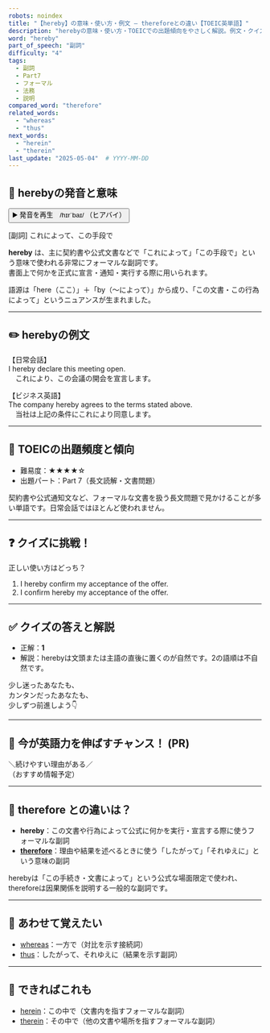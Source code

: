 ```yaml
---
robots: noindex
title: "【hereby】の意味・使い方・例文 ― thereforeとの違い【TOEIC英単語】"
description: "herebyの意味・使い方・TOEICでの出題傾向をやさしく解説。例文・クイズ付きでthereforeとの違いもわかりやすく学べます。"
word: "hereby"
part_of_speech: "副詞"
difficulty: "4"
tags:
  - 副詞
  - Part7
  - フォーマル
  - 法務
  - 説明
compared_word: "therefore"
related_words:
  - "whereas"
  - "thus"
next_words:
  - "herein"
  - "therein"
last_update: "2025-05-04"  # YYYY-MM-DD
---
```


## 🔰 herebyの発音と意味

<button class="play-audio" onclick="playTTS('hereby')">
  <span class="play-audio-main">
    ▶️ 発音を再生　/hɪrˈbaɪ/
  </span>
  <span class="play-audio-sub">
    （ヒアバイ）
  </span>
</button>

[副詞] これによって、この手段で

**hereby** は、主に契約書や公式文書などで「これによって」「この手段で」という意味で使われる非常にフォーマルな副詞です。  
書面上で何かを正式に宣言・通知・実行する際に用いられます。

語源は「here（ここ）」＋「by（～によって）」から成り、「この文書・この行為によって」というニュアンスが生まれました。

---

## ✏️ herebyの例文

【日常会話】  
I hereby declare this meeting open.  
　これにより、この会議の開会を宣言します。

【ビジネス英語】  
The company hereby agrees to the terms stated above.  
　当社は上記の条件にこれにより同意します。

---

## 🎯 TOEICの出題頻度と傾向

- 難易度：★★★★☆
- 出題パート：Part 7（長文読解・文書問題）

契約書や公式通知文など、フォーマルな文書を扱う長文問題で見かけることが多い単語です。日常会話ではほとんど使われません。

---

## ❓ クイズに挑戦！

正しい使い方はどっち？

1. I hereby confirm my acceptance of the offer.  
2. I confirm hereby my acceptance of the offer.

---

## ✅ クイズの答えと解説

- 正解：**1**
- 解説：herebyは文頭または主語の直後に置くのが自然です。2の語順は不自然です。

少し迷ったあなたも、  
カンタンだったあなたも、  
少しずつ前進しよう👇️

---

## 🚀 今が英語力を伸ばすチャンス！ (PR)

<div class="info-center">
＼続けやすい理由がある／<br>  
（おすすめ情報予定）
</div>

---

## 🤔  therefore との違いは？

- **hereby**：この文書や行為によって公式に何かを実行・宣言する際に使うフォーマルな副詞
- **[therefore](/word/therefore/)**：理由や結果を述べるときに使う「したがって」「それゆえに」という意味の副詞

herebyは「この手続き・文書によって」という公式な場面限定で使われ、thereforeは因果関係を説明する一般的な副詞です。

---

## 🧩 あわせて覚えたい

- [whereas](/word/whereas/)：一方で（対比を示す接続詞）
- [thus](/word/thus/)：したがって、それゆえに（結果を示す副詞）

---

## 📖 できればこれも

- [herein](/word/herein/)：この中で（文書内を指すフォーマルな副詞）
- [therein](/word/therein/)：その中で（他の文書や場所を指すフォーマルな副詞）

<!-- cvid: aid05_bid49 -->
